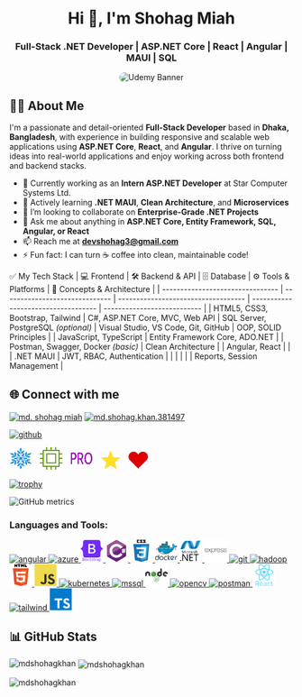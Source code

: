 

<h1 align="center">Hi 👋, I'm Shohag Miah</h1>
<h3 align="center">Full-Stack .NET Developer | ASP.NET Core | React | Angular | MAUI | SQL</h3>

<p align="center">
  <img src="https://img-c.udemycdn.com/course/750x422/2842536_694c.jpg" alt="Udemy Banner" width="100%" height="300px" style="object-fit: cover; border-radius: 10px;" />
</p>














## 👨‍💻 About Me

I'm a passionate and detail-oriented **Full-Stack Developer** based in **Dhaka, Bangladesh**, with experience in building responsive and scalable web applications using **ASP.NET Core**, **React**, and **Angular**. I thrive on turning ideas into real-world applications and enjoy working across both frontend and backend stacks.

- 🔭 Currently working as an **Intern ASP.NET Developer** at Star Computer Systems Ltd.
- 🌱 Actively learning **.NET MAUI**, **Clean Architecture**, and **Microservices**
- 👯 I’m looking to collaborate on **Enterprise-Grade .NET Projects**
- 💬 Ask me about anything in **ASP.NET Core, Entity Framework, SQL, Angular, or React**
- 📫 Reach me at **devshohag3@gmail.com**
- ⚡ Fun fact: I can turn ☕ coffee into clean, maintainable code!

✅ My Tech Stack
| 💻 Frontend                      | 🛠️ Backend & API              | 🗄️ Database                        | ⚙️ Tools & Platforms                | 🧠 Concepts & Architecture  |
| -------------------------------- | ------------------------------ | ----------------------------------- | ----------------------------------- | --------------------------- |
| HTML5, CSS3, Bootstrap, Tailwind | C#, ASP.NET Core, MVC, Web API | SQL Server, PostgreSQL *(optional)* | Visual Studio, VS Code, Git, GitHub | OOP, SOLID Principles       |
| JavaScript, TypeScript           | Entity Framework Core, ADO.NET |                                     | Postman, Swagger, Docker *(basic)*  | Clean Architecture          |
| Angular, React                   |                                |                                     | .NET MAUI                           | JWT, RBAC, Authentication   |
|                                  |                                |                                     |                                     | Reports, Session Management |




## 🌐 Connect with me
<p align="left">
<a href="https://linkedin.com/in/md. shohag miah" target="blank"><img align="center" src="https://raw.githubusercontent.com/rahuldkjain/github-profile-readme-generator/master/src/images/icons/Social/linked-in-alt.svg" alt="md. shohag miah" height="30" width="40" /></a>
<a href="https://fb.com/md.shohag.khan.381497" target="blank"><img align="center" src="https://raw.githubusercontent.com/rahuldkjain/github-profile-readme-generator/master/src/images/icons/Social/facebook.svg" alt="md.shohag.khan.381497" height="30" width="40" /></a>
</p>

[<img src='https://cdn.jsdelivr.net/npm/simple-icons@3.0.1/icons/github.svg' alt='github' height='40'>](https://github.com/mdshohagkhan)  

<a href='https://archiveprogram.github.com/'><img src='https://raw.githubusercontent.com/acervenky/animated-github-badges/master/assets/acbadge.gif' width='40' height='40'></a> <a href='https://docs.github.com/en/developers'><img src='https://raw.githubusercontent.com/acervenky/animated-github-badges/master/assets/devbadge.gif' width='40' height='40'></a> <a href='https://github.com/pricing'><img src='https://raw.githubusercontent.com/acervenky/animated-github-badges/master/assets/pro.gif' width='40' height='40'></a> <a href='https://stars.github.com/'><img src='https://raw.githubusercontent.com/acervenky/animated-github-badges/master/assets/starbadge.gif' width='35' height='35'></a> <a href='https://docs.github.com/en/github/supporting-the-open-source-community-with-github-sponsors'><img src='https://raw.githubusercontent.com/acervenky/animated-github-badges/master/assets/sponsorbadge.gif' width='35' height='35'></a> 

[![trophy](https://github-profile-trophy.vercel.app/?username=mdshohagkhan)](https://github.com/ryo-ma/github-profile-trophy)


![GitHub metrics](https://metrics.lecoq.io/mdshohagkhan)  




<h3 align="left">Languages and Tools:</h3>
<p align="left"> <a href="https://angular.io" target="_blank" rel="noreferrer"> <img src="https://angular.io/assets/images/logos/angular/angular.svg" alt="angular" width="40" height="40"/> </a> <a href="https://azure.microsoft.com/en-in/" target="_blank" rel="noreferrer"> <img src="https://www.vectorlogo.zone/logos/microsoft_azure/microsoft_azure-icon.svg" alt="azure" width="40" height="40"/> </a> <a href="https://getbootstrap.com" target="_blank" rel="noreferrer"> <img src="https://raw.githubusercontent.com/devicons/devicon/master/icons/bootstrap/bootstrap-plain-wordmark.svg" alt="bootstrap" width="40" height="40"/> </a> <a href="https://www.w3schools.com/cs/" target="_blank" rel="noreferrer"> <img src="https://raw.githubusercontent.com/devicons/devicon/master/icons/csharp/csharp-original.svg" alt="csharp" width="40" height="40"/> </a> <a href="https://www.w3schools.com/css/" target="_blank" rel="noreferrer"> <img src="https://raw.githubusercontent.com/devicons/devicon/master/icons/css3/css3-original-wordmark.svg" alt="css3" width="40" height="40"/> </a> <a href="https://www.docker.com/" target="_blank" rel="noreferrer"> <img src="https://raw.githubusercontent.com/devicons/devicon/master/icons/docker/docker-original-wordmark.svg" alt="docker" width="40" height="40"/> </a> <a href="https://dotnet.microsoft.com/" target="_blank" rel="noreferrer"> <img src="https://raw.githubusercontent.com/devicons/devicon/master/icons/dot-net/dot-net-original-wordmark.svg" alt="dotnet" width="40" height="40"/> </a> <a href="https://expressjs.com" target="_blank" rel="noreferrer"> <img src="https://raw.githubusercontent.com/devicons/devicon/master/icons/express/express-original-wordmark.svg" alt="express" width="40" height="40"/> </a> <a href="https://git-scm.com/" target="_blank" rel="noreferrer"> <img src="https://www.vectorlogo.zone/logos/git-scm/git-scm-icon.svg" alt="git" width="40" height="40"/> </a> <a href="https://hadoop.apache.org/" target="_blank" rel="noreferrer"> <img src="https://www.vectorlogo.zone/logos/apache_hadoop/apache_hadoop-icon.svg" alt="hadoop" width="40" height="40"/> </a> <a href="https://www.w3.org/html/" target="_blank" rel="noreferrer"> <img src="https://raw.githubusercontent.com/devicons/devicon/master/icons/html5/html5-original-wordmark.svg" alt="html5" width="40" height="40"/> </a> <a href="https://developer.mozilla.org/en-US/docs/Web/JavaScript" target="_blank" rel="noreferrer"> <img src="https://raw.githubusercontent.com/devicons/devicon/master/icons/javascript/javascript-original.svg" alt="javascript" width="40" height="40"/> </a> <a href="https://kubernetes.io" target="_blank" rel="noreferrer"> <img src="https://www.vectorlogo.zone/logos/kubernetes/kubernetes-icon.svg" alt="kubernetes" width="40" height="40"/> </a> <a href="https://www.microsoft.com/en-us/sql-server" target="_blank" rel="noreferrer"> <img src="https://www.svgrepo.com/show/303229/microsoft-sql-server-logo.svg" alt="mssql" width="40" height="40"/> </a> <a href="https://nodejs.org" target="_blank" rel="noreferrer"> <img src="https://raw.githubusercontent.com/devicons/devicon/master/icons/nodejs/nodejs-original-wordmark.svg" alt="nodejs" width="40" height="40"/> </a> <a href="https://opencv.org/" target="_blank" rel="noreferrer"> <img src="https://www.vectorlogo.zone/logos/opencv/opencv-icon.svg" alt="opencv" width="40" height="40"/> </a> <a href="https://postman.com" target="_blank" rel="noreferrer"> <img src="https://www.vectorlogo.zone/logos/getpostman/getpostman-icon.svg" alt="postman" width="40" height="40"/> </a> <a href="https://reactjs.org/" target="_blank" rel="noreferrer"> <img src="https://raw.githubusercontent.com/devicons/devicon/master/icons/react/react-original-wordmark.svg" alt="react" width="40" height="40"/> </a> <a href="https://tailwindcss.com/" target="_blank" rel="noreferrer"> <img src="https://www.vectorlogo.zone/logos/tailwindcss/tailwindcss-icon.svg" alt="tailwind" width="40" height="40"/> </a> <a href="https://www.typescriptlang.org/" target="_blank" rel="noreferrer"> <img src="https://raw.githubusercontent.com/devicons/devicon/master/icons/typescript/typescript-original.svg" alt="typescript" width="40" height="40"/> </a> </p>


## 📊 GitHub Stats

<p><img align="left" src="https://github-readme-stats.vercel.app/api/top-langs?username=mdshohagkhan&show_icons=true&locale=en&layout=compact" alt="mdshohagkhan" /></p>

<p>&nbsp;<img align="center" src="https://github-readme-stats.vercel.app/api?username=mdshohagkhan&show_icons=true&locale=en" alt="mdshohagkhan" /></p>

<p><img align="center" src="https://github-readme-streak-stats.herokuapp.com/?user=mdshohagkhan&" alt="mdshohagkhan" /></p>





